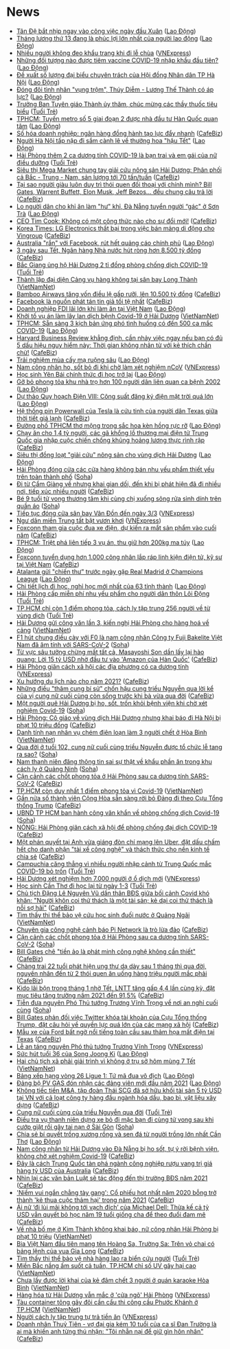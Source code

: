 # News

- [Tân Đệ bắt nhịp ngay vào công việc ngày đầu Xuân](https://laodong.vn/doanh-nghiep-doanh-nhan/tan-de-bat-nhip-ngay-vao-cong-viec-ngay-dau-xuan-882552.ldo) ([Lao Động](https://laodong.vn))
- [Tháng lương thứ 13 đang là phúc lợi lớn nhất của người lao động](https://laodong.vn/xa-hoi/thang-luong-thu-13-dang-la-phuc-loi-lon-nhat-cua-nguoi-lao-dong-882601.ldo) ([Lao Động](https://laodong.vn))
- [Nhiều người không đeo khẩu trang khi đi lễ chùa](https://vnexpress.net/nhieu-nguoi-khong-deo-khau-trang-khi-di-le-chua-4238595.html) ([VNExpress](https://vnexpress.net))
- [Những đối tượng nào được tiêm vaccine COVID-19 nhập khẩu đầu tiên?](https://laodong.vn/xa-hoi/nhung-doi-tuong-nao-duoc-tiem-vaccine-covid-19-nhap-khau-dau-tien-882598.ldo) ([Lao Động](https://laodong.vn))
- [Đề xuất số lượng đại biểu chuyên trách của Hội đồng Nhân dân TP Hà Nội](https://laodong.vn/thoi-su/de-xuat-so-luong-dai-bieu-chuyen-trach-cua-hoi-dong-nhan-dan-tp-ha-noi-882590.ldo) ([Lao Động](https://laodong.vn))
- [Đóng đôi tình nhân &quot;vụng trộm&quot;, Thúy Diễm - Lương Thế Thành có áp lực?](https://laodong.vn/van-hoa-giai-tri/dong-doi-tinh-nhan-vung-trom-thuy-diem-luong-the-thanh-co-ap-luc-882593.ldo) ([Lao Động](https://laodong.vn))
- [Trưởng Ban Tuyên giáo Thành ủy thăm, chúc mừng các thầy thuốc tiêu biểu](https://tuoitre.vn/truong-ban-tuyen-giao-thanh-uy-tham-chuc-mung-cac-thay-thuoc-tieu-bieu-20210222170502975.htm) ([Tuổi Trẻ](https://tuoitre.vn))
- [TPHCM: Tuyến metro số 5 giai đoạn 2 được nhà đầu tư Hàn Quốc quan tâm](https://laodong.vn/kinh-te/tphcm-tuyen-metro-so-5-giai-doan-2-duoc-nha-dau-tu-han-quoc-quan-tam-882573.ldo) ([Lao Động](https://laodong.vn))
- [Số hóa doanh nghiệp: ngân hàng đồng hành tạo lực đẩy nhanh](https://cafebiz.vn/so-hoa-doanh-nghiep-ngan-hang-dong-hanh-tao-luc-day-nhanh-2021022216590797.chn) ([CafeBiz](https://cafebiz.vn))
- [Người Hà Nội tấp nập đi sắm cành lê về thưởng hoa &quot;hậu Tết&quot;](https://laodong.vn/photo/nguoi-ha-noi-tap-nap-di-sam-canh-le-ve-thuong-hoa-hau-tet-882494.ldo) ([Lao Động](https://laodong.vn))
- [Hải Phòng thêm 2 ca dương tính COVID-19 là bạn trai và em gái của nữ điều dưỡng](https://tuoitre.vn/hai-phong-them-2-ca-duong-tinh-covid-19-la-ban-trai-va-em-gai-cua-nu-dieu-duong-20210222171519785.htm) ([Tuổi Trẻ](https://tuoitre.vn))
- [Siêu thị Mega Market chung tay giải cứu nông sản Hải Dương: Phân phối cả Bắc - Trung - Nam, sản lượng tới 70 tấn/tuần](https://cafebiz.vn/sieu-thi-mega-market-chung-tay-giai-cuu-nong-san-hai-duong-phan-phoi-ca-bac-trung-nam-san-luong-toi-70-tan-tuan-20210222171818148.chn) ([CafeBiz](https://cafebiz.vn))
- [Tại sao người giàu luôn duy trì thói quen đối thoại với chính mình? Bill Gates, Warrent Buffett, Elon Musk, Jeff Bezos... đều chung câu trả lời](https://cafebiz.vn/tai-sao-nguoi-giau-luon-duy-tri-thoi-quen-doi-thoai-voi-chinh-minh-bill-gates-warrent-buffett-elon-musk-jeff-bezos-deu-chung-cau-tra-loi-20210222170751314.chn) ([CafeBiz](https://cafebiz.vn))
- [Lo người dân cho khỉ ăn làm &quot;hư&quot; khỉ, Đà Nẵng tuyển người “gác&quot; ở Sơn Trà](https://laodong.vn/xa-hoi/lo-nguoi-dan-cho-khi-an-lam-hu-khi-da-nang-tuyen-nguoi-gac-o-son-tra-882434.ldo) ([Lao Động](https://laodong.vn))
- [CEO Tim Cook: Không có một công thức nào cho sự đổi mới!](https://cafebiz.vn/ceo-tim-cook-khong-co-mot-cong-thuc-nao-cho-su-doi-moi-20210222154305483.chn) ([CafeBiz](https://cafebiz.vn))
- [Korea Times: LG Electronics thất bại trong việc bán mảng di động cho Vingroup](https://cafebiz.vn/korea-times-lg-electronics-that-bai-trong-viec-ban-mang-di-dong-cho-vingroup-20210222165031465.chn) ([CafeBiz](https://cafebiz.vn))
- [Australia &quot;rắn&quot; với Facebook, rút hết quảng cáo chính phủ](https://laodong.vn/the-gioi/australia-ran-voi-facebook-rut-het-quang-cao-chinh-phu-882547.ldo) ([Lao Động](https://laodong.vn))
- [3 ngày sau Tết, Ngân hàng Nhà nước hút ròng hơn 8.500 tỷ đồng](https://cafebiz.vn/3-ngay-sau-tet-ngan-hang-nha-nuoc-hut-rong-hon-8500-ty-dong-20210222164429447.chn) ([CafeBiz](https://cafebiz.vn))
- [Bắc Giang ủng hộ Hải Dương 2 tỉ đồng phòng chống dịch COVID-19](https://tuoitre.vn/bac-giang-ung-ho-hai-duong-2-ti-dong-phong-chong-dich-covid-19-20210222162019579.htm) ([Tuổi Trẻ](https://tuoitre.vn))
- [Thành lập đại diện Cảng vụ hàng không tại sân bay Long Thành](http://vietnamnet.vn/vn/thoi-su/an-toan-giao-thong/thanh-lap-dai-dien-cang-vu-hang-khong-tai-san-bay-long-thanh-714674.html) ([VietNamNet](https://vietnamnet.vn))
- [Bamboo Airways tăng vốn điều lệ gấp rưỡi, lên 10.500 tỷ đồng](https://cafebiz.vn/bamboo-airways-tang-von-dieu-le-gap-ruoi-len-10500-ty-dong-20210222163138072.chn) ([CafeBiz](https://cafebiz.vn))
- [Facebook là nguồn phát tán tin giả tồi tệ nhất](https://cafebiz.vn/facebook-la-nguon-phat-tan-tin-gia-toi-te-nhat-20210222134756418.chn) ([CafeBiz](https://cafebiz.vn))
- [Doanh nghiệp FDI lãi lớn khi làm ăn tại Việt Nam](https://laodong.vn/kinh-te/doanh-nghiep-fdi-lai-lon-khi-lam-an-tai-viet-nam-882282.ldo) ([Lao Động](https://laodong.vn))
- [Khởi tố vụ án làm lây lan dịch bệnh Covid-19 ở Hải Dương](http://vietnamnet.vn/vn/thoi-su/khoi-to-vu-an-lam-lay-lan-dich-benh-covid-19-o-hai-duong-714669.html) ([VietNamNet](https://vietnamnet.vn))
- [TPHCM:  Sẵn sàng 3 kịch bản ứng phó tình huống có đến 500 ca mắc COVID-19](https://laodong.vn/y-te/tphcm-san-sang-3-kich-ban-ung-pho-tinh-huong-co-den-500-ca-mac-covid-19-882528.ldo) ([Lao Động](https://laodong.vn))
- [Harvard Business Review khẳng định, cần nhảy việc ngay nếu bạn có đủ 5 dấu hiệu nguy hiểm này: Thời gian không nhân từ với kẻ thích chần chừ!](https://cafebiz.vn/harvard-business-review-khang-dinh-can-nhay-viec-ngay-neu-ban-co-du-5-dau-hieu-nguy-hiem-nay-thoi-gian-khong-nhan-tu-voi-ke-thich-chan-chu-2021022216124455.chn) ([CafeBiz](https://cafebiz.vn))
- [Trải nghiệm mùa cấy mạ ruộng sâu](https://laodong.vn/photo/trai-nghiem-mua-cay-ma-ruong-sau-882466.ldo) ([Lao Động](https://laodong.vn))
- [Nam công nhân ho, sốt bỏ đi khi chờ làm xét nghiệm nCoV](https://vnexpress.net/nam-cong-nhan-ho-sot-bo-di-khi-cho-lam-xet-nghiem-ncov-4238541.html) ([VNExpress](https://vnexpress.net))
- [Học sinh Yên Bái chính thức đi học trở lại](https://laodong.vn/photo/hoc-sinh-yen-bai-chinh-thuc-di-hoc-tro-lai-882478.ldo) ([Lao Động](https://laodong.vn))
- [Gỡ bỏ phong tỏa khu nhà trọ hơn 100 người dân liên quan ca bệnh 2002](https://laodong.vn/video/go-bo-phong-toa-khu-nha-tro-hon-100-nguoi-dan-lien-quan-ca-benh-2002-882506.ldo) ([Lao Động](https://laodong.vn))
- [Dự thảo Quy hoạch Điện VIII: Công suất đăng ký điện mặt trời quá lớn](https://laodong.vn/kinh-te/du-thao-quy-hoach-dien-viii-cong-suat-dang-ky-dien-mat-troi-qua-lon-882527.ldo) ([Lao Động](https://laodong.vn))
- [Hệ thống pin Powerwall của Tesla là cứu tinh của người dân Texas giữa thời tiết giá lạnh](https://cafebiz.vn/he-thong-pin-powerwall-cua-tesla-la-cuu-tinh-cua-nguoi-dan-texas-giua-thoi-tiet-gia-lanh-20210222135223163.chn) ([CafeBiz](https://cafebiz.vn))
- [Đường phố TPHCM thơ mộng trong sắc hoa kèn hồng rực rỡ](https://laodong.vn/photo/duong-pho-tphcm-tho-mong-trong-sac-hoa-ken-hong-ruc-ro-882519.ldo) ([Lao Động](https://laodong.vn))
- [Chạy ăn cho 1,4 tỷ người, các gã khổng lồ thương mại điện tử Trung Quốc gia nhập cuộc chiến chống khủng hoảng lương thực rình rập](https://cafebiz.vn/chay-an-cho-14-ty-nguoi-cac-ga-khong-lo-thuong-mai-dien-tu-trung-quoc-gia-nhap-cuoc-chien-chong-khung-hoang-luong-thuc-rinh-rap-20210222153931055.chn) ([CafeBiz](https://cafebiz.vn))
- [Siêu thị đồng loạt &quot;giải cứu&quot; nông sản cho vùng dịch Hải Dương](https://laodong.vn/kinh-te/sieu-thi-dong-loat-giai-cuu-nong-san-cho-vung-dich-hai-duong-882514.ldo) ([Lao Động](https://laodong.vn))
- [Hải Phòng đóng cửa các cửa hàng không bán nhu yếu phẩm thiết yếu trên toàn thành phố](https://soha.vn/hai-phong-dong-cua-cac-cua-hang-khong-ban-nhu-yeu-pham-thiet-yeu-tren-toan-thanh-pho-20210222112623648.htm) ([Soha](https://soha.vn))
- [Đi từ Cẩm Giàng về nhưng khai gian dối, đến khi bị phát hiện đã đi nhiều nơi, tiếp xúc nhiều người](https://cafebiz.vn/di-tu-cam-giang-ve-nhung-khai-gian-doi-den-khi-bi-phat-hien-da-di-nhieu-noi-tiep-xuc-nhieu-nguoi-20210222154524946.chn) ([CafeBiz](https://cafebiz.vn))
- [Bé 9 tuổi tử vong thương tâm khi cùng chị xuống sông rửa sình dính trên quần áo](https://soha.vn/be-9-tuoi-tu-vong-thuong-tam-khi-cung-chi-xuong-song-rua-sinh-dinh-tren-quan-ao-20210222152634684.htm) ([Soha](https://soha.vn))
- [Tiếp tục đóng cửa sân bay Vân Đồn đến ngày 3/3](https://vnexpress.net/tiep-tuc-dong-cua-san-bay-van-don-den-ngay-3-3-4238520.html) ([VNExpress](https://vnexpress.net))
- [Ngư dân miền Trung tất bật vươn khơi](https://vnexpress.net/ngu-dan-mien-trung-tat-bat-vuon-khoi-4238409.html) ([VNExpress](https://vnexpress.net))
- [Foxconn tham gia cuộc đua xe điện, dự kiến ra mắt sản phẩm vào cuối năm](https://cafebiz.vn/foxconn-tham-gia-cuoc-dua-xe-dien-du-kien-ra-mat-san-pham-vao-cuoi-nam-20210222134416463.chn) ([CafeBiz](https://cafebiz.vn))
- [TPHCM: Triệt phá liên tiếp 3 vụ án, thu giữ hơn 200kg ma túy](https://laodong.vn/phap-luat/tphcm-triet-pha-lien-tiep-3-vu-an-thu-giu-hon-200kg-ma-tuy-882504.ldo) ([Lao Động](https://laodong.vn))
- [Foxconn tuyển dụng hơn 1.000 công nhân lắp ráp linh kiện điện tử, kỹ sư tại Việt Nam](https://cafebiz.vn/foxconn-tuyen-dung-hon-1000-cong-nhan-lap-rap-linh-kien-dien-tu-ky-su-tai-viet-nam-20210222152757144.chn) ([CafeBiz](https://cafebiz.vn))
- [Atalanta gửi &quot;chiến thư&quot; trước ngày gặp Real Madrid ở Champions League](https://laodong.vn/video/atalanta-gui-chien-thu-truoc-ngay-gap-real-madrid-o-champions-league-882472.ldo) ([Lao Động](https://laodong.vn))
- [Chi tiết lịch đi học, nghỉ học mới nhất của 63 tỉnh thành](https://laodong.vn/infographic/chi-tiet-lich-di-hoc-nghi-hoc-moi-nhat-cua-63-tinh-thanh-882339.ldo) ([Lao Động](https://laodong.vn))
- [Hải Phòng cấp miễn phí nhu yếu phẩm cho người dân thôn Lôi Động](https://tuoitre.vn/hai-phong-cap-mien-phi-nhu-yeu-pham-cho-nguoi-dan-thon-loi-dong-20210222135805652.htm) ([Tuổi Trẻ](https://tuoitre.vn))
- [TP.HCM chỉ còn 1 điểm phong tỏa, cách ly tập trung 256 người về từ vùng dịch](https://tuoitre.vn/tp-hcm-chi-con-1-diem-phong-toa-cach-ly-tap-trung-256-nguoi-ve-tu-vung-dich-20210222150155556.htm) ([Tuổi Trẻ](https://tuoitre.vn))
- [Hải Dương gửi công văn lần 3, kiến nghị Hải Phòng cho hàng hoá về cảng](http://vietnamnet.vn/vn/thoi-su/hai-duong-gui-cong-van-lan-3-kien-nghi-hai-phong-cho-hang-hoa-ve-cang-714635.html) ([VietNamNet](https://vietnamnet.vn))
- [F1 hút chung điếu cày với F0 là nam công nhân Công ty Fuji Bakelite Việt Nam đã âm tính với SARS-CoV-2](https://soha.vn/f1-hut-chung-dieu-cay-voi-f0-la-nam-cong-nhan-cong-ty-fuji-bakelite-viet-nam-da-am-tinh-voi-sars-cov-2-20210222151706257.htm) ([Soha](https://soha.vn))
- [Từ vực sâu tưởng chừng mất tất cả, Masayoshi Son dần lấy lại hào quang: Lời 15 tỷ USD nhờ đầu tư vào 'Amazon của Hàn Quốc'](https://cafebiz.vn/tu-vuc-sau-tuong-chung-mat-tat-ca-masayoshi-son-dan-lay-lai-hao-quang-loi-15-ty-usd-nho-dau-tu-vao-amazon-cua-han-quoc-20210222151440838.chn) ([CafeBiz](https://cafebiz.vn))
- [Hải Phòng giãn cách xã hội các địa phương có ca dương tính](https://vnexpress.net/hai-phong-gian-cach-xa-hoi-cac-dia-phuong-co-ca-duong-tinh-4238518.html) ([VNExpress](https://vnexpress.net))
- [Xu hướng du lịch nào cho năm 2021?](https://cafebiz.vn/xu-huong-du-lich-nao-cho-nam-2021-20210222145816723.chn) ([CafeBiz](https://cafebiz.vn))
- [Những điều "thâm cung bí sử" chốn hậu cung triều Nguyễn qua lời kể của vị cung nữ cuối cùng còn sống trước khi bà vừa qua đời](https://cafebiz.vn/nhung-dieu-tham-cung-bi-su-chon-hau-cung-trieu-nguyen-qua-loi-ke-cua-vi-cung-nu-cuoi-cung-con-song-truoc-khi-ba-vua-qua-doi-20210222145039535.chn) ([CafeBiz](https://cafebiz.vn))
- [Một người quê Hải Dương bị ho, sốt, trốn khỏi bệnh viện khi chờ xét nghiệm Covid-19](https://soha.vn/mot-nguoi-que-hai-duong-bi-ho-sot-tron-khoi-benh-vien-khi-cho-xet-nghiem-covid-19-20210222142157884.htm) ([Soha](https://soha.vn))
- [Hải Phòng: Cô giáo về vùng dịch Hải Dương nhưng khai báo đi Hà Nội bị phạt 10 triệu đồng](https://cafebiz.vn/hai-phong-co-giao-ve-vung-dich-hai-duong-nhung-khai-bao-di-ha-noi-bi-phat-10-trieu-dong-20210222144715641.chn) ([CafeBiz](https://cafebiz.vn))
- [Danh tính nạn nhân vụ chém điên loạn làm 3 người chết ở Hòa Bình](http://vietnamnet.vn/vn/thoi-su/danh-tinh-nan-nhan-vu-chem-dien-loan-lam-3-nguoi-chet-o-hoa-binh-714629.html) ([VietNamNet](https://vietnamnet.vn))
- [Qua đời ở tuổi 102, cung nữ cuối cùng triều Nguyễn được tổ chức lễ tang ra sao?](https://soha.vn/qua-doi-o-tuoi-102-cung-nu-cuoi-cung-trieu-nguyen-duoc-to-chuc-le-tang-ra-sao-20210222144002905.htm) ([Soha](https://soha.vn))
- [Nam thanh niên đăng thông tin sai sự thật về khẩu phần ăn trong khu cách ly ở Quảng Ninh](https://soha.vn/nam-thanh-nien-dang-thong-tin-sai-su-that-ve-khau-phan-an-trong-khu-cach-ly-o-quang-ninh-20210222143641409.htm) ([Soha](https://soha.vn))
- [Cận cảnh các chốt phong tỏa ở Hải Phòng sau ca dương tính SARS-CoV-2](https://cafebiz.vn/can-canh-cac-chot-phong-toa-o-hai-phong-sau-ca-duong-tinh-sars-cov-2-20210222144234118.chn) ([CafeBiz](https://cafebiz.vn))
- [TP.HCM còn duy nhất 1 điểm phong tỏa vì Covid-19](http://vietnamnet.vn/vn/thoi-su/tp-hcm-con-duy-nhat-1-diem-phong-toa-vi-covid-19-714642.html) ([VietNamNet](https://vietnamnet.vn))
- [Gần nửa số thành viên Cộng Hòa sẵn sàng rời bỏ Đảng đi theo Cựu Tổng thống Trump](https://cafebiz.vn/gan-nua-so-thanh-vien-cong-hoa-san-sang-roi-bo-dang-di-theo-cuu-tong-thong-trump-20210222142231229.chn) ([CafeBiz](https://cafebiz.vn))
- [UBND TP HCM ban hành công văn khẩn về phòng chống dịch Covid-19](https://soha.vn/ubnd-tp-hcm-ban-hanh-cong-van-khan-ve-phong-chong-dich-covid-19-20210222143607848.htm) ([Soha](https://soha.vn))
- [NÓNG: Hải Phòng giãn cách xã hội để phòng chống đại dịch COVID-19](https://cafebiz.vn/nong-hai-phong-gian-cach-xa-hoi-theo-chi-thi-15-chi-thi-16-20210222143645612.chn) ([CafeBiz](https://cafebiz.vn))
- [Một phán quyết tại Anh vừa giáng đòn chí mạng lên Uber, đặt dấu chấm hết cho danh phận "tài xế công nghệ" và thách thức cho nền kinh tế chia sẻ](https://cafebiz.vn/mot-phan-quyet-tai-anh-vua-giang-don-chi-mang-len-uber-dat-dau-cham-het-cho-danh-phan-tai-xe-cong-nghe-va-thach-thuc-cho-nen-kinh-te-chia-se-20210222113555564.chn) ([CafeBiz](https://cafebiz.vn))
- [Campuchia căng thẳng vì nhiều người nhập cảnh từ Trung Quốc mắc COVID-19 bỏ trốn](https://tuoitre.vn/campuchia-cang-thang-vi-nhieu-nguoi-nhap-canh-tu-trung-quoc-mac-covid-19-bo-tron-20210222133458541.htm) ([Tuổi Trẻ](https://tuoitre.vn))
- [Hải Dương xét nghiệm hơn 7.000 người ở ổ dịch mới](https://vnexpress.net/hai-duong-xet-nghiem-hon-7-000-nguoi-o-o-dich-moi-4238384.html) ([VNExpress](https://vnexpress.net))
- [Học sinh Cần Thơ đi học lại từ ngày 1-3](https://tuoitre.vn/hoc-sinh-can-tho-di-hoc-lai-tu-ngay-1-3-20210222134907591.htm) ([Tuổi Trẻ](https://tuoitre.vn))
- [Chủ tịch Đặng Lê Nguyên Vũ dấn thân BĐS giữa bối cảnh Covid khó khăn: "Người khôn coi thử thách là một tài sản; kẻ dại coi thử thách là nỗi sợ hãi"](https://cafebiz.vn/chu-tich-dang-le-nguyen-vu-dan-than-bds-giua-boi-canh-covid-kho-khan-nguoi-khon-coi-thu-thach-la-mot-tai-san-nguoi-ngu-coi-thu-thach-la-noi-so-hai-20210222141357458.chn) ([CafeBiz](https://cafebiz.vn))
- [Tìm thấy thi thể bảo vệ cứu học sinh đuối nước ở Quảng Ngãi](http://vietnamnet.vn/vn/thoi-su/tim-thay-thi-the-bao-ve-cuu-hoc-sinh-duoi-nuoc-o-quang-ngai-714622.html) ([VietNamNet](https://vietnamnet.vn))
- [Chuyên gia công nghệ cảnh báo Pi Network là trò lừa đảo](https://cafebiz.vn/chuyen-gia-cong-nghe-canh-bao-pi-network-la-tro-lua-dao-20210222142033501.chn) ([CafeBiz](https://cafebiz.vn))
- [Cận cảnh các chốt phong tỏa ở Hải Phòng sau ca dương tính SARS-CoV-2](https://soha.vn/can-canh-cac-chot-phong-toa-o-hai-phong-sau-ca-duong-tinh-sars-cov-2-20210222141609186.htm) ([Soha](https://soha.vn))
- [Bill Gates chê "tiền ảo là phát minh công nghệ không cần thiết"](https://cafebiz.vn/bill-gates-che-tien-ao-la-phat-minh-cong-nghe-khong-can-thiet-20210222134122758.chn) ([CafeBiz](https://cafebiz.vn))
- [Chàng trai 22 tuổi phát hiện ung thư dạ dày sau 1 tháng thì qua đời, nguyên nhân đến từ 2 thói quen ăn uống hàng triệu người mắc phải](https://cafebiz.vn/chang-trai-22-tuoi-phat-hien-ung-thu-da-day-sau-1-thang-thi-qua-doi-nguyen-nhan-den-tu-2-thoi-quen-an-uong-hang-trieu-nguoi-mac-phai-20210222141857029.chn) ([CafeBiz](https://cafebiz.vn))
- [Kido lãi bộn trong tháng 1 nhờ Tết, LNTT tăng gấp 4,4 lần cùng kỳ, đặt mục tiêu tăng trưởng năm 2021 đến 91,5%](https://cafebiz.vn/kido-lai-bon-trong-thang-1-nho-tet-lntt-tang-gap-44-lan-cung-ky-dat-muc-tieu-tang-truong-nam-2021-den-915-20210222111831361.chn) ([CafeBiz](https://cafebiz.vn))
- [Tiễn đưa nguyên Phó Thủ tướng Trương Vĩnh Trọng về nơi an nghỉ cuối cùng](https://soha.vn/tien-dua-nguyen-pho-thu-tuong-truong-vinh-trong-ve-noi-an-nghi-cuoi-cung-20210222140952242.htm) ([Soha](https://soha.vn))
- [Bill Gates phản đối việc Twitter khóa tài khoản của Cựu Tổng thống Trump, đặt câu hỏi về quyền lực quá lớn của các mạng xã hội](https://cafebiz.vn/bill-gates-phan-doi-viec-twitter-khoa-tai-khoan-cua-cuu-tong-thong-trump-dat-cau-hoi-ve-quyen-luc-qua-lon-cua-cac-mang-xa-hoi-20210222084017871.chn) ([CafeBiz](https://cafebiz.vn))
- [Mẫu xe của Ford bất ngờ nổi tiếng toàn cầu sau thảm họa mất điện tại Texas](https://cafebiz.vn/mau-xe-cua-ford-bat-ngo-noi-tieng-toan-cau-sau-tham-hoa-mat-dien-tai-texas-20210222135551713.chn) ([CafeBiz](https://cafebiz.vn))
- [Lễ an táng nguyên Phó thủ tướng Trương Vĩnh Trọng](https://vnexpress.net/le-an-tang-nguyen-pho-thu-tuong-truong-vinh-trong-4238478.html) ([VNExpress](https://vnexpress.net))
- [Sức hút tuổi 36 của Song Joong Ki](https://laodong.vn/photo/suc-hut-tuoi-36-cua-song-joong-ki-882396.ldo) ([Lao Động](https://laodong.vn))
- [Hai chủ tịch xã phải giải trình vì không ở trụ sở hôm mùng 7 Tết](http://vietnamnet.vn/vn/thoi-su/hai-chu-tich-xa-phai-giai-trinh-vi-khong-o-tru-so-hom-mung-7-tet-714604.html) ([VietNamNet](https://vietnamnet.vn))
- [Bảng xếp hạng vòng 26 Ligue 1: Tứ mã đua vô địch](https://laodong.vn/infographic/bang-xep-hang-vong-26-ligue-1-tu-ma-dua-vo-dich-882424.ldo) ([Lao Động](https://laodong.vn))
- [Đảng bộ PV GAS đón nhận các đảng viên mới đầu năm 2021](https://laodong.vn/thong-tin-doanh-nghiep/dang-bo-pv-gas-don-nhan-cac-dang-vien-moi-dau-nam-2021-882411.ldo) ([Lao Động](https://laodong.vn))
- [Không tiếc tiền M&A, tập đoàn Thái SCG đã sở hữu khối tài sản 5 tỷ USD tại VN với cả loạt công ty hàng đầu ngành hóa dầu, bao bì, vật liệu xây dựng](https://cafebiz.vn/khong-tiec-tien-ma-tap-doan-thai-scg-da-so-huu-khoi-tai-san-5-ty-usd-tai-vn-voi-ca-loat-cong-ty-hang-dau-nganh-hoa-dau-bao-bi-vat-lieu-xay-dung-20210222135939452.chn) ([CafeBiz](https://cafebiz.vn))
- [Cung nữ cuối cùng của triều Nguyễn qua đời](https://tuoitre.vn/cung-nu-cuoi-cung-cua-trieu-nguyen-qua-doi-20210222134020697.htm) ([Tuổi Trẻ](https://tuoitre.vn))
- [Điều tra vụ thanh niên dựng xe bỏ đi mặc bạn đi cùng tử vong sau khi cướp giật rồi gây tai nạn ở Sài Gòn](https://soha.vn/dieu-tra-vu-thanh-nien-dung-xe-bo-di-mac-ban-di-cung-tu-vong-sau-khi-cuop-giat-roi-gay-tai-nan-o-sai-gon-20210222131534486.htm) ([Soha](https://soha.vn))
- [Chia sẻ bí quyết trồng xương rồng và sen đá từ người trồng lớn nhất Cần Thơ](https://laodong.vn/video/chia-se-bi-quyet-trong-xuong-rong-va-sen-da-tu-nguoi-trong-lon-nhat-can-tho-882355.ldo) ([Lao Động](https://laodong.vn))
- [Nam công nhân từ Hải Dương vào Đà Nẵng bị ho sốt, tự ý rời bệnh viện, không chờ xét nghiệm Covid-19](https://cafebiz.vn/nam-cong-nhan-tu-hai-duong-vao-da-nang-bi-ho-sot-tu-y-roi-benh-vien-khong-cho-xet-nghiem-covid-19-20210222135518029.chn) ([CafeBiz](https://cafebiz.vn))
- [Đây là cách Trung Quốc tàn phá ngành công nghiệp rượu vang trị giá hàng tỷ USD của Australia](https://cafebiz.vn/day-la-cach-trung-quoc-tan-pha-nganh-cong-nghiep-ruou-vang-tri-gia-hang-ty-usd-cua-australia-20210222135516296.chn) ([CafeBiz](https://cafebiz.vn))
- [Nhìn lại các văn bản Luật sẽ tác động đến thị trường BĐS năm 2021](https://cafebiz.vn/nhin-lai-cac-van-ban-luat-se-tac-dong-den-thi-truong-bds-nam-2021-202102221350184.chn) ([CafeBiz](https://cafebiz.vn))
- ['Niềm vui ngắn chẳng tày gang': Cổ phiếu hot nhất năm 2020 bỗng trở thành 'kẻ thua cuộc thảm hại' trong năm 2021](https://cafebiz.vn/niem-vui-ngan-chang-tay-gang-co-phieu-hot-nhat-nam-2020-bong-tro-thanh-ke-thua-cuoc-tham-hai-trong-nam-2021-20210222134241099.chn) ([CafeBiz](https://cafebiz.vn))
- [Ái nữ ‘đi lùi mãi không tới vạch đích’ của Michael Dell: Thừa kế cả tỷ USD vẫn quyết bỏ học năm 19 tuổi giống cha để theo đuổi đam mê](https://cafebiz.vn/ai-nu-di-lui-mai-khong-toi-vach-dich-cua-michael-dell-thua-ke-ca-ty-usd-van-quyet-bo-hoc-nam-19-tuoi-giong-cha-de-theo-duoi-dam-me-20210221212713908.chn) ([CafeBiz](https://cafebiz.vn))
- [Về nhà bố mẹ ở Kim Thành không khai báo, nữ công nhân Hải Phòng bị phạt 10 triệu](http://vietnamnet.vn/vn/thoi-su/ve-nha-bo-me-o-kim-thanh-khong-khai-bao-nu-cong-nhan-hai-phong-bi-phat-10-trieu-714606.html) ([VietNamNet](https://vietnamnet.vn))
- [Bia Việt Nam đầu tiên mang tên Hoàng Sa, Trường Sa: Trên vỏ chai có bảng lệnh của vua Gia Long](https://cafebiz.vn/bia-viet-nam-dau-tien-mang-ten-hoang-sa-truong-sa-tren-vo-chai-co-bang-lenh-cua-vua-gia-long-20210222133738296.chn) ([CafeBiz](https://cafebiz.vn))
- [Tìm thấy thi thể bảo vệ nhà hàng lao ra biển cứu người](https://tuoitre.vn/tim-thay-thi-the-bao-ve-nha-hang-lao-ra-bien-cuu-nguoi-20210222130657886.htm) ([Tuổi Trẻ](https://tuoitre.vn))
- [Miền Bắc nắng ấm suốt cả tuần, TP.HCM chỉ số UV gây hại cao](http://vietnamnet.vn/vn/thoi-su/mien-bac-nang-am-suot-ca-tuan-tp-hcm-chi-so-uv-gay-hai-cao-714577.html) ([VietNamNet](https://vietnamnet.vn))
- [Chưa lấy được lời khai của kẻ đâm chết 3 người ở quán karaoke Hòa Bình](http://vietnamnet.vn/vn/thoi-su/chua-lay-duoc-loi-khai-cua-ke-dam-chet-3-nguoi-o-quan-karaoke-hoa-binh-714593.html) ([VietNamNet](https://vietnamnet.vn))
- [Hàng hóa từ Hải Dương vẫn mắc ở 'cửa ngõ' Hải Phòng](https://vnexpress.net/hang-hoa-tu-hai-duong-van-mac-o-cua-ngo-hai-phong-4238301.html) ([VNExpress](https://vnexpress.net))
- [Tàu container tông gãy đôi cần cẩu thi công cầu Phước Khánh ở TP.HCM](http://vietnamnet.vn/vn/thoi-su/an-toan-giao-thong/tau-container-tong-gay-doi-can-cau-thi-cong-cau-phuoc-khanh-o-tp-hcm-714572.html) ([VietNamNet](https://vietnamnet.vn))
- [Người cách ly tập trung tự trả tiền ăn](https://vnexpress.net/nguoi-cach-ly-tap-trung-tu-tra-tien-an-4238465.html) ([VNExpress](https://vnexpress.net))
- [Doanh nhân Thuỷ Tiên - vợ đại gia kém 10 tuổi của ca sĩ Đan Trường là ai mà khiến anh từng thú nhận: "Tôi nhẫn nại để giữ gìn hôn nhân"](https://cafebiz.vn/doanh-nhan-thuy-tien-vo-dai-gia-kem-10-tuoi-cua-ca-si-dan-truong-la-ai-ma-khien-anh-tung-thu-nhan-toi-nhan-nai-de-giu-gin-hon-nhan-20210222113055205.chn) ([CafeBiz](https://cafebiz.vn))
